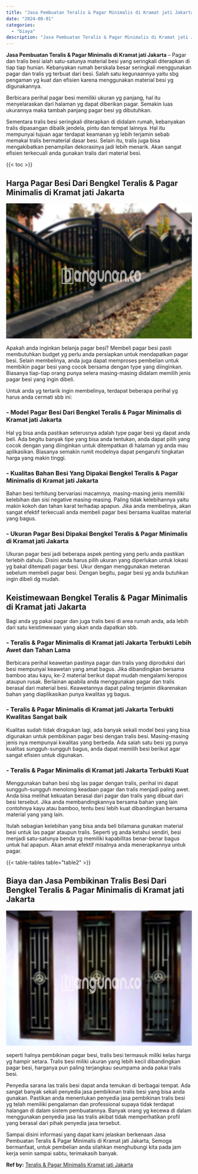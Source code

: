 ```yaml
---
title: "Jasa Pembuatan Teralis & Pagar Minimalis di Kramat jati Jakarta"
date: "2024-08-01"
categories: 
  - "biaya"
description: "Jasa Pembuatan Teralis & Pagar Minimalis di Kramat jati Jakarta. Sampai disini informasi yang dapat kami jelaskan berkenaan Jasa Pembuatan Teralis & Pagar Mi..."
---
```


**Jasa Pembuatan Teralis & Pagar Minimalis di Kramat jati Jakarta** – Pagar dan tralis besi ialah satu-satunya material besi yang seringkali diterapkan di tiap tiap hunian. Kebanyakan rumah berskala besar seringkali menggunakan pagar dan tralis yg terbuat dari besi. Salah satu kegunaannya yaitu sbg pengaman yg kuat dan efisien karena menggunakan material besi yg digunakannya.

Berbicara perihal pagar besi memiliki ukuran yg panjang, hal itu menyelaraskan dari halaman yg dapat diberikan pagar. Semakin luas ukurannya maka tambah panjang pagar besi yg dibutuhkan.

Sementara tralis besi seringkali diterapkan di didalam rumah, kebanyakan tralis dipasangan dibalik jendela, pintu dan tempat lainnya. Hal itu mempunyai tujuan agar terdapat keamanan yg lebih terjamin sebab memakai tralis bermaterial dasar besi. Selain itu, tralis juga bisa mengakibatkan penampilan dekorasinya jadi lebih menarik. Akan sangat efisien terkecuali anda gunakan tralis dari material besi.

{{< toc >}}

## Harga Pagar Besi Dari Bengkel Teralis & Pagar Minimalis di Kramat jati Jakarta

![Jasa Pembuatan Teralis & Pagar Minimalis di Kramat jati Jakarta](/images/pagar-minimalis-murah-52.png)

Apakah anda inginkan belanja pagar besi? Membeli pagar besi pasti membutuhkan budget yg perlu anda persiapkan untuk mendapatkan pagar besi. Selain membelinya, anda juga dapat memproses pembelian untuk membikin pagar besi yang cocok bersama dengan type yang diinginkan. Biasanya tiap-tiap orang punya selera masing-masing didalam memilih jenis pagar besi yang ingin dibeli.

Untuk anda yg tertarik ingin membelinya, terdapat beberapa perihal yg harus anda cermati sbb ini:
### \- Model Pagar Besi Dari Bengkel Teralis & Pagar Minimalis di Kramat jati Jakarta

Hal yg bisa anda pastikan seterusnya adalah type pagar besi yg dapat anda beli. Ada begitu banyak tipe yang bisa anda tentukan, anda dapat pilih yang cocok dengan yang diinginkan untuk ditempatkan di halaman yg anda mau aplikasikan. Biasanya semakin rumit modelnya dapat pengaruhi tingkatan harga yang makin tinggi.

### \- Kualitas Bahan Besi Yang Dipakai Bengkel Teralis & Pagar Minimalis di Kramat jati Jakarta

Bahan besi terhitung bervariasi macamnya, masing-masing jenis memiliki kelebihan dan sisi negative masing-masing. Paling tidak kelebihannya yaitu makin kokoh dan tahan karat terhadap apapun. Jika anda membelinya, akan sangat efektif terkecuali anda membeli pagar besi bersama kualitas material yang bagus.

### \- Ukuran Pagar Besi Dipakai Bengkel Teralis & Pagar Minimalis di Kramat jati Jakarta

Ukuran pagar besi jadi beberapa aspek penting yang perlu anda pastikan terlebih dahulu. Disini anda harus pilih ukuran yang diperlukan untuk lokasi yg bakal ditempati pagar besi. Ukur dengan menggunakan meteran sebelum membeli pagar besi. Dengan begitu, pagar besi yg anda butuhkan ingin dibeli dg mudah.

## Keistimewaan Bengkel Teralis & Pagar Minimalis di Kramat jati Jakarta

Bagi anda yg pakai pagar dan juga tralis besi di area rumah anda, ada lebih dari satu keistimewaan yang akan anda dapatkan sbb.

### \- Teralis & Pagar Minimalis di Kramat jati Jakarta Terbukti Lebih Awet dan Tahan Lama

Berbicara perihal keawetan pastinya pagar dan tralis yang diproduksi dari besi mempunyai keawetan yang amat bagus. Jika dibandingkan bersama bamboo atau kayu, ke-2 material berikut dapat mudah mengalami keropos ataupun rusak. Berlainan apabila anda menggunakan pagar dan tralis berasal dari material besi. Keawetannya dapat paling terjamin dikarenakan bahan yang diaplikasikan punya kwalitas yg bagus.

### \- Teralis & Pagar Minimalis di Kramat jati Jakarta Terbukti Kwalitas Sangat baik

Kualitas sudah tidak diragukan lagi, ada banyak sekali model besi yang bisa digunakan untuk pembikinan pagar besi dengan tralis besi. Masing-masing jenis nya mempunyai kwalitas yang berbeda. Ada salah satu besi yg punya kualitas sungguh-sungguh bagus, anda dapat memilih besi berikut agar sangat efisien untuk digunakan.

### \- Teralis & Pagar Minimalis di Kramat jati Jakarta Terbukti Kuat

Menggunakan bahan besi sbg las pagar dengan tralis, perihal ini dapat sungguh-sungguh menolong keadaan pagar dan tralis menjadi paling awet. Anda bisa melihat kekuatan berasal dari pagar dan tralis yang dibuat dari besi tersebut. Jika anda membandingkannya bersama bahan yang lain contohnya kayu atau bamboo, tentu besi lebih kuat dibandingkan bersama material yang yang lain.

Itulah sebagian kelebihan yang bisa anda beli bilamana gunakan material besi untuk las pagar ataupun tralis. Seperti yg anda ketahui sendiri, besi menjadi satu-satunya benda yg memiliki kapabilitas benar-benar bagus untuk hal apapun. Akan amat efektif misalnya anda menerapkannya untuk pagar.

{{< table-tables table="table2" >}}

## Biaya dan Jasa Pembikinan Tralis Besi Dari Bengkel Teralis & Pagar Minimalis di Kramat jati Jakarta

![Jasa Pembuatan Teralis & Pagar Minimalis di Kramat jati Jakarta](/images/teralis-minimalis-murah-40.png)

seperti halnya pembikinan pagar besi, tralis besi termasuk miliki kelas harga yg hampir setara. Tralis besi miliki ukuran yang lebih kecil dibandingkan pagar besi, harganya pun paling terjangkau seumpama anda pakai tralis besi.

Penyedia sarana las tralis besi dapat anda temukan di berbagai tempat. Ada sangat banyak sekali penyedia jasa pembikinan tralis besi yang bisa anda gunakan. Pastikan anda menentukan penyedia jasa pembikinan tralis besi yg telah memiliki pengalaman dan professional supaya tidak terdapat halangan di dalam sistem pembuatannya. Banyak orang yg kecewa di dalam menggunakan penyedia jasa las tralis akibat tidak memperhatikan profil yang berasal dari pihak penyedia jasa tersebut.

Sampai disini informasi yang dapat kami jelaskan berkenaan Jasa Pembuatan Teralis & Pagar Minimalis di Kramat jati Jakarta, Semoga bermanfaat, untuk pembelian anda silahkan menghubungi kita pada jam kerja senin sampai sabtu, terimakasih banyak.

**Ref by:** [Teralis & Pagar Minimalis Kramat jati Jakarta](https://id.wikipedia.org/wiki/Teralis)
